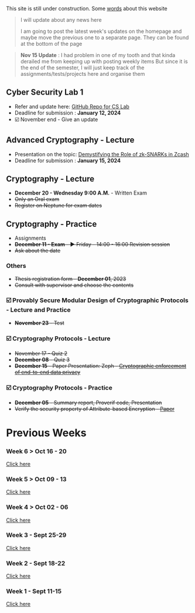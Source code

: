 This site is still under construction. Some <ins>[words](./about.html)</ins> about this website

> I will update about any news here
>
> I am going to post the latest week's updates on the homepage and maybe move the previous one to a separate page. They can be found at the bottom of the page

> **Nov 15 Update** : I had problem in one of my tooth and that kinda derailed me from keeping up with posting weekly items 
> But since it is the end of the semester, I will just keep track of the assignments/tests/projects here and organise them


## Cyber Security Lab 1

*   Refer and update here: <ins>[GitHub Repo for CS Lab](https://github.com/psyklopp/Cyber-Security-Lab-1)</ins>
*   Deadline for submission : **January 12, 2024**
*   ☑️ November end - Give an update

## Advanced Cryptography - Lecture

*   Presentation on the topic: <ins>[Demystifying the Role of zk-SNARKs in Zcash](https://arxiv.org/pdf/2008.00881.pdf)</ins>
*   Deadline for submission : **January 15, 2024**

## Cryptography - Lecture

*   **December 20 - Wednesday 9:00 A.M.** - Written Exam
*   ~~Only an Oral exam~~ 
*   ~~Register on Neptune for exam dates~~

## Cryptography - Practice

*   Assignments
*   ~~**December 11 - Exam** - ▶️ Friday - 14:00 - 16:00 Revision session~~
*   ~~Ask about the date~~ 

### Others

*   ~~Thesis registration form - **December 01**, 2023~~
*   ~~Consult with supervisor and choose the contents~~

### ☑️ Provably Secure Modular Design of Cryptographic Protocols - Lecture and Practice 

*   ~~**November 23** - Test~~

### ☑️ Cryptography Protocols - Lecture

*   ~~November 17 - Quiz 2~~
*   ~~**December 08** - Quiz 3~~
*   ~~**December 15** - Paper Presentation: Zeph - <ins>[Cryptographic enforcement of end-to-end data privacy](./Zeph-Cryptographic_enforcement_of_end-to-end_data_privacy.pdf)</ins>~~

### ☑️ Cryptography Protocols - Practice

*   ~~**December 05** - Summary report, Proverif code, Presentation~~
*   ~~Verify the security property of Attribute-based Encryption - <ins>[Paper](./Security_Verification_of_Key_Exchange_in_Ciphertext-Policy_Attribute_Based_Encryption.pdf)</ins>~~

# Previous Weeks

### Week 6 > Oct 16 - 20

<ins>[Click here](./week_6.html)</ins>

### Week 5 > Oct 09 - 13

<ins>[Click here](./week_5.html)</ins>

### Week 4 > Oct 02 - 06

<ins>[Click here](./week_4.html)</ins>

### Week 3 - Sept 25-29

<ins>[Click here](./week_3.html)</ins>

### Week 2 - Sept 18-22

<ins>[Click here](./week_2.html)</ins>

### Week 1 - Sept 11-15

<ins>[Click here](./week_1.html)</ins>
